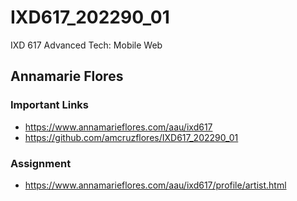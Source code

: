 # IXD617_202290_01
IXD 617 Advanced Tech: Mobile Web

## Annamarie Flores

### Important Links
- https://www.annamarieflores.com/aau/ixd617
- https://github.com/amcruzflores/IXD617_202290_01

### Assignment
- https://www.annamarieflores.com/aau/ixd617/profile/artist.html


